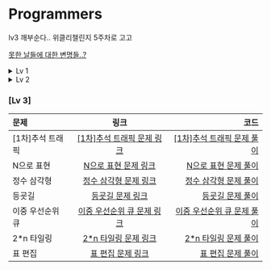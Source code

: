 # Programmers







lv3 깨부순다..
위클리챌린지 5주차로 고고
</p>

[못한 날들에 대한 변명들..?](https://github.com/Eunno-An/Programmers/blob/main/%EB%AA%BB%ED%95%9C%20%EB%82%A0%EB%93%A4...!)

<details>
<summary>Lv 1</summary>
<div markdown="1">

### [Lv 1]
|문제|링크|코드| 
|:---|:---:|---:| 
|체육복|[체육복 문제 링크](https://programmers.co.kr/learn/courses/30/lessons/42862)|[체육복 문제 풀이](https://github.com/Eunno-An/Programmers/blob/main/Lv1/%EC%B2%B4%EC%9C%A1%EB%B3%B5.cpp)| 
|완주하지 못한 선수|[완주하지 못한 선수 문제 링크](https://programmers.co.kr/learn/courses/30/lessons/42576)|[완주하지 못한 선수 문제 풀이](https://github.com/Eunno-An/Programmers/blob/main/Lv1/%EC%99%84%EC%A3%BC%ED%95%98%EC%A7%80%20%EB%AA%BB%ED%95%9C%20%EC%84%A0%EC%88%98.cpp)|
|크레인 인형뽑기 게임|[크레인 인형뽑기 게임 문제 링크](https://programmers.co.kr/learn/courses/30/lessons/64061)|[크레인 인형뽑기 게임 문제 풀이](https://github.com/Eunno-An/Programmers/blob/main/Lv1/%ED%81%AC%EB%A0%88%EC%9D%B8%20%EC%9D%B8%ED%98%95%EB%BD%91%EA%B8%B0%20%EA%B2%8C%EC%9E%84.cpp)| 
|내적|[내적 문제 링크](https://programmers.co.kr/learn/courses/30/lessons/70128?language=cpp)|[체육복 문제 풀이](https://github.com/Eunno-An/Programmers/blob/main/Lv1/%EB%82%B4%EC%A0%81.cpp)| 
|모의고사|[모의고사 문제 링크](https://programmers.co.kr/learn/courses/30/lessons/42840)|[모의고사 문제 풀이](https://github.com/Eunno-An/Programmers/blob/main/Lv1/%EB%AA%A8%EC%9D%98%EA%B3%A0%EC%82%AC.cpp)| 
|폰켓몬|[폰켓몬 문제 링크](https://programmers.co.kr/learn/courses/30/lessons/1845)|[폰켓몬 문제 풀이](https://github.com/Eunno-An/Programmers/blob/main/Lv1/%ED%8F%B0%EC%BC%93%EB%AA%AC.cpp)| 
|소수 만들기|[소수 만들기 문제 링크](https://programmers.co.kr/learn/courses/30/lessons/12977)|[소수 만들기 문제 풀이](https://github.com/Eunno-An/Programmers/blob/main/Lv1/%EC%86%8C%EC%88%98%20%EB%A7%8C%EB%93%A4%EA%B8%B0.cpp)| 
|로또의 최고 순위와 최저 순위|[로또의 최고 순위와 최저 순위 문제 링크](https://programmers.co.kr/learn/courses/30/lessons/77484)|[로또의 최고 순위와 최저 순위 문제 풀이](https://github.com/Eunno-An/Programmers/blob/main/Lv1/%EB%A1%9C%EB%98%90%EC%9D%98%20%EC%B5%9C%EA%B3%A0%20%EC%88%9C%EC%9C%84%EC%99%80%20%EC%B5%9C%EC%A0%80%20%EC%88%9C%EC%9C%84.cpp)| 
|음양 더하기|[음양 더하기 문제 링크](https://programmers.co.kr/learn/courses/30/lessons/76501)|[음양 더하기 문제 풀이](https://github.com/Eunno-An/Programmers/blob/main/Lv1/%EC%9D%8C%EC%96%91%20%EB%8D%94%ED%95%98%EA%B8%B0.cpp)| 
|신규 아이디 추천|[신규 아이디 추천 문제 링크](https://programmers.co.kr/learn/courses/30/lessons/72410)|[신규 아이디 추천 문제 풀이](https://github.com/Eunno-An/Programmers/blob/main/Lv1/%EC%8B%A0%EA%B7%9C%20%EC%95%84%EC%9D%B4%EB%94%94%20%EC%B6%94%EC%B2%9C.cpp)| 
|K번째 수|[K번째 수 문제 링크](https://programmers.co.kr/learn/courses/30/lessons/42748)|[K번째 수 문제 풀이](https://github.com/Eunno-An/Programmers/blob/main/Lv1/K%EB%B2%88%EC%A7%B8%20%EC%88%98.cpp)| 
|키패드 누르기|[키패드 누르기 문제 링크](https://programmers.co.kr/learn/courses/30/lessons/67256)|[키패드 누르기 문제 풀이](https://github.com/Eunno-An/Programmers/blob/main/Lv1/%ED%82%A4%ED%8C%A8%EB%93%9C%20%EB%88%84%EB%A5%B4%EA%B8%B0.cpp)|
|예산|[예산 문제 링크](https://programmers.co.kr/learn/courses/30/lessons/12982)|[키패드 누르기 문제 풀이](https://github.com/Eunno-An/Programmers/blob/main/Lv1/%EC%98%88%EC%82%B0.cpp)|
|약수의 개수와 덧셈|[약수의 개수와 덧셈 문제 링크](https://programmers.co.kr/learn/courses/30/lessons/77884?language=cpp)|[약수의 개수와 덧셈 문제 풀이](https://github.com/Eunno-An/Programmers/blob/main/Lv1/%EC%95%BD%EC%88%98%EC%9D%98%20%EA%B0%9C%EC%88%98%EC%99%80%20%EB%8D%A7%EC%85%88.cpp)|
|3진법 뒤집기|[3진법 뒤집기 문제 링크](https://programmers.co.kr/learn/courses/30/lessons/68935)|[3진법 뒤집기 문제 풀이](https://github.com/Eunno-An/Programmers/blob/main/Lv1/3%EC%A7%84%EB%B2%95%20%EB%92%A4%EC%A7%91%EA%B8%B0.cpp)|
|실패율|[실패율 문제 링크](https://programmers.co.kr/learn/courses/30/lessons/42889)|[실패율 문제 풀이](https://github.com/Eunno-An/Programmers/blob/main/Lv1/%EC%8B%A4%ED%8C%A8%EC%9C%A8.cpp)|
|두 개 뽑아서 더하기|[두 개 뽑아서 더하기 문제 링크](https://programmers.co.kr/learn/courses/30/lessons/68644?language=cpp)|[두 개 뽑아서 더하기 문제 풀이](https://github.com/Eunno-An/Programmers/blob/main/Lv1/%EB%91%90%20%EA%B0%9C%20%EB%BD%91%EC%95%84%EC%84%9C%20%EB%8D%94%ED%95%98%EA%B8%B0.cpp)|
|가운데 글자 가져오기|[가운데 글자 가져오기 문제 링크](https://programmers.co.kr/learn/courses/30/lessons/12903)|[가운데 글자 가져오기 문제 풀이](https://github.com/Eunno-An/Programmers/blob/main/Lv1/%EA%B0%80%EC%9A%B4%EB%8D%B0%20%EA%B8%80%EC%9E%90%20%EA%B0%80%EC%A0%B8%EC%98%A4%EA%B8%B0.cpp)|
|다트 게임|[다트 게임 문제 링크](https://programmers.co.kr/learn/courses/30/lessons/17682)|[다트 게임 문제 풀이](https://github.com/Eunno-An/Programmers/blob/main/Lv1/%EB%8B%A4%ED%8A%B8%20%EA%B2%8C%EC%9E%84.cpp)|
|같은 숫자는 싫어|[같은 숫자는 싫어 문제 링크](https://programmers.co.kr/learn/courses/30/lessons/12906)|[같은 숫자는 싫어 문제 풀이](https://github.com/Eunno-An/Programmers/blob/main/Lv1/%EA%B0%99%EC%9D%80%20%EC%88%AB%EC%9E%90%EB%8A%94%20%EC%8B%AB%EC%96%B4.cpp)|
|나누어 떨어지는 숫자 배열|[나누어 떨어지는 숫자 배열 문제 링크](https://programmers.co.kr/learn/courses/30/lessons/12910)|[나누어 떨어지는 숫자 배열 문제 풀이](https://github.com/Eunno-An/Programmers/blob/main/Lv1/%EB%82%98%EB%88%84%EC%96%B4%20%EB%96%A8%EC%96%B4%EC%A7%80%EB%8A%94%20%EC%88%AB%EC%9E%90%20%EB%B0%B0%EC%97%B4.cpp)|
|두 정수 사이의 합|[두 정수 사이의 합 문제 링크](https://programmers.co.kr/learn/courses/30/lessons/12912)|[두 정수 사이의 합 문제 풀이](https://github.com/Eunno-An/Programmers/blob/main/Lv1/%EB%91%90%20%EC%A0%95%EC%88%98%20%EC%82%AC%EC%9D%B4%EC%9D%98%20%ED%95%A9.cpp)|
|문자열 내 마음대로 정렬하기|[문자열 내 마음대로 정렬하기 문제 링크](https://programmers.co.kr/learn/courses/30/lessons/12915)|[문자열 내 마음대로 정렬하기 문제 풀이](https://github.com/Eunno-An/Programmers/blob/main/Lv1/%EB%AC%B8%EC%9E%90%EC%97%B4%20%EB%82%B4%20%EB%A7%88%EC%9D%8C%EB%8C%80%EB%A1%9C%20%EC%A0%95%EB%A0%AC%ED%95%98%EA%B8%B0.cpp)|
|문자열 내 y와 p의 개수|[문자열 내 y와 p의 개수 문제 링크](https://programmers.co.kr/learn/courses/30/lessons/12916)|[문자열 내 y와 p의 개수 문제 풀이](https://github.com/Eunno-An/Programmers/blob/main/Lv1/%EB%AC%B8%EC%9E%90%EC%97%B4%20%EB%82%B4%20p%EC%99%80%20y%EC%9D%98%20%EA%B0%9C%EC%88%98.cpp)|
|문자열 내림차순으로 정렬하기|[문자열 내림차순으로 정렬하기 문제 링크](https://programmers.co.kr/learn/courses/30/lessons/12917)|[문자열 내림차순으로 정렬하기 문제 풀이](https://github.com/Eunno-An/Programmers/blob/main/Lv1/%EB%AC%B8%EC%9E%90%EC%97%B4%20%EB%82%B4%EB%A6%BC%EC%B0%A8%EC%88%9C%EC%9C%BC%EB%A1%9C%20%EB%B0%B0%EC%B9%98%ED%95%98%EA%B8%B0.cpp)|
|문자열 다루기 기본|[문자열 다루기 기본 문제 링크](https://programmers.co.kr/learn/courses/30/lessons/12918?language=cpp)|[문자열 다루기 기본 문제 풀이](https://github.com/Eunno-An/Programmers/blob/main/Lv1/%EB%AC%B8%EC%9E%90%EC%97%B4%20%EB%8B%A4%EB%A3%A8%EA%B8%B0%20%EA%B8%B0%EB%B3%B8.cpp)|
|서울에서 김서방 찾기|[서울에서 김서방 찾기 문제 링크](https://programmers.co.kr/learn/courses/30/lessons/12919)|[서울에서 김서방 찾기 문제 풀이](https://github.com/Eunno-An/Programmers/blob/main/Lv1/%EC%84%9C%EC%9A%B8%EC%97%90%EC%84%9C%20%EA%B9%80%EC%84%9C%EB%B0%A9%20%EC%B0%BE%EA%B8%B0.cpp)|
|소수 찾기|[소수 찾기 문제 링크](https://programmers.co.kr/learn/courses/30/lessons/12921)|[소수 찾기 문제 풀이](https://github.com/Eunno-An/Programmers/blob/main/Lv1/%EC%86%8C%EC%88%98%20%EC%B0%BE%EA%B8%B0.cpp)|
|시저 암호|[시저 암호 문제 링크](https://programmers.co.kr/learn/courses/30/lessons/12926)|[시저 암호 문제 풀이](https://github.com/Eunno-An/Programmers/tree/main/Lv1)|
|이상한 문자 만들기|[이상한 문자 만들기 문제 링크](https://programmers.co.kr/learn/courses/30/lessons/12930)|[이상한 문자 만들기 문제 풀이](https://github.com/Eunno-An/Programmers/blob/main/Lv1/%EC%9D%B4%EC%83%81%ED%95%9C%20%EB%AC%B8%EC%9E%90%20%EB%A7%8C%EB%93%A4%EA%B8%B0.cpp)|
|제일 작은 수 제거하기|[제일 작은 수 제거하기 문제 링크](https://programmers.co.kr/learn/courses/30/lessons/12935)|[제일 작은 수 제거하기 문제 풀이](https://github.com/Eunno-An/Programmers/blob/main/Lv1/%EC%A0%9C%EC%9D%BC%20%EC%9E%91%EC%9D%80%20%EC%88%98%20%EC%A0%9C%EA%B1%B0%ED%95%98%EA%B8%B0.cpp)|
|짝수와 홀수|[짝수와 홀수 문제 링크](https://programmers.co.kr/learn/courses/30/lessons/12937)|[짝수와 홀수 문제 풀이](https://github.com/Eunno-An/Programmers/blob/main/Lv1/%EC%A7%9D%EC%88%98%EC%99%80%20%ED%99%80%EC%88%98.cpp)|
|최대 공약수와 최소 공배수|[최대 공약수와 최소 공배수 문제 링크](https://programmers.co.kr/learn/courses/30/lessons/12940)|[최대 공약수와 최소 공배수 문제 풀이](https://programmers.co.kr/learn/courses/30/lessons/12940)|
</div>
</details>

<details>
<summary>Lv 2</summary>
<div markdown="1">

### [Lv 2]
|문제|링크|코드| 
|:---|:---:|---:| 
|캐시|[캐시 문제 링크](https://programmers.co.kr/learn/courses/30/lessons/17680)|[캐시 문제 풀이](https://github.com/Eunno-An/Programmers/blob/main/Lv2/%5B1%EC%B0%A8%5D%20%EC%BA%90%EC%8B%9C.cpp)| 
|짝지어 제거하기|[짝지어 제거하기 문제 링크](https://programmers.co.kr/learn/courses/30/lessons/12973)|[짝지어 제거하기 문제 풀이](https://github.com/Eunno-An/Programmers/blob/main/Lv2/%EC%A7%9D%EC%A7%80%EC%96%B4%20%EC%A0%9C%EA%B1%B0%ED%95%98%EA%B8%B0.cpp)| 
|단체 사진 찍기|[단체 사진 찍기 문제 링크](https://programmers.co.kr/learn/courses/30/lessons/1835)|[단체 사진 찍기 문제 풀이](https://github.com/Eunno-An/Programmers/blob/main/Lv2/%EB%8B%A8%EC%B2%B4%20%EC%82%AC%EC%A7%84%20%EC%B0%8D%EA%B8%B0.cpp)| 
|뉴스 클러스터링|[뉴스 클러스터링 문제 링크](https://programmers.co.kr/learn/courses/30/lessons/17677)|[뉴스 클러스터링 문제 풀이](https://github.com/Eunno-An/Programmers/blob/main/Lv2/%5B1%EC%B0%A8%5D%EB%89%B4%EC%8A%A4%20%ED%81%B4%EB%9F%AC%EC%8A%A4%ED%84%B0%EB%A7%81.cpp)| 
|더 맵게|[더 맵게 문제 링크](https://programmers.co.kr/learn/courses/30/lessons/42626)|[더 맵게 문제 풀이](https://github.com/Eunno-An/Programmers/blob/main/Lv2/%EB%8D%94%20%EB%A7%B5%EA%B2%8C.cpp)| 
|오픈채팅방|[오픈채팅방 문제 링크](https://programmers.co.kr/learn/courses/30/lessons/42888)|[오픈채팅방 문제 풀이](https://github.com/Eunno-An/Programmers/blob/main/Lv2/%EC%98%A4%ED%94%88%EC%B1%84%ED%8C%85%EB%B0%A9.cpp)|
|타겟 넘버|[타겟 넘버 문제 링크](https://programmers.co.kr/learn/courses/30/lessons/43165)|[타겟 넘버 문제 풀이](https://github.com/Eunno-An/Programmers/blob/main/Lv2/%ED%83%80%EA%B2%9F%20%EB%84%98%EB%B2%84.cpp)|
|멀쩡한 사각형|[멀쩡한 사각형 문제 링크](https://programmers.co.kr/learn/courses/30/lessons/62048)|[타겟 넘버 문제 풀이](https://github.com/Eunno-An/Programmers/blob/main/Lv2/%ED%83%80%EA%B2%9F%20%EB%84%98%EB%B2%84.cpp)|
|문자열 압축|[문자열 압축 문제 링크](https://programmers.co.kr/learn/courses/30/lessons/60057)|[문자열 압축 문제 풀이](https://github.com/Eunno-An/Programmers/blob/main/Lv2/%EB%AC%B8%EC%9E%90%EC%97%B4%20%EC%95%95%EC%B6%95.cpp)|
|카카오 프렌즈 컬러링북|[카카오 프렌즈 컬러링북 문제 링크](https://programmers.co.kr/learn/courses/30/lessons/1829)|[카카오 프렌즈 컬러링북 문제 풀이](https://github.com/Eunno-An/Programmers/blob/main/Lv2/%EC%B9%B4%EC%B9%B4%EC%98%A4%ED%94%84%EB%A0%8C%EC%A6%88%20%EC%BB%AC%EB%9F%AC%EB%A7%81%EB%B6%81.cpp)|
|기능 개발|[기능 개발 문제 링크](https://programmers.co.kr/learn/courses/30/lessons/42586)|[기능 개발 문제 풀이](https://github.com/Eunno-An/Programmers/blob/main/Lv2/%EA%B8%B0%EB%8A%A5%20%EA%B0%9C%EB%B0%9C.cpp)|
|게임 맵 최단거리|[게임 맵 최단거리 문제 링크](https://programmers.co.kr/learn/courses/30/lessons/1844)|[게임 맵 최단거리 문제 풀이](https://github.com/Eunno-An/Programmers/blob/main/Lv2/%EA%B2%8C%EC%9E%84%20%EB%A7%B5%20%EC%B5%9C%EB%8B%A8%EA%B1%B0%EB%A6%AC.cpp)|
|수식 최대화|[수식 최대화 문제 링크](https://programmers.co.kr/learn/courses/30/lessons/67257#)|[수식 최대화 문제 풀이](https://github.com/Eunno-An/Programmers/blob/main/Lv2/%E2%98%85%EC%88%98%EC%8B%9D%20%EC%B5%9C%EB%8C%80%ED%99%94.cpp)|
|메뉴 리뉴얼|[메뉴 리뉴얼 문제 링크](https://programmers.co.kr/learn/courses/30/lessons/72411)|[메뉴 리뉴얼 문제 풀이](https://github.com/Eunno-An/Programmers/blob/main/Lv2/%E2%98%85%EB%A9%94%EB%89%B4%20%EB%A6%AC%EB%89%B4%EC%96%BC.cpp)|
|프린터|[프린터 문제 링크](https://programmers.co.kr/learn/courses/30/lessons/42587)|[프린터 문제 풀이](https://github.com/Eunno-An/Programmers/blob/main/Lv2/%ED%94%84%EB%A6%B0%ED%84%B0.cpp)|
|거리두기 확인하기|[거리두기 확인하기 문제 링크](https://programmers.co.kr/learn/courses/30/lessons/81302?language=cpp)|[거리두기 확인하기 문제 풀이](https://github.com/Eunno-An/Programmers/blob/main/Lv2/%EA%B1%B0%EB%A6%AC%EB%91%90%EA%B8%B0%20%ED%99%95%EC%9D%B8%ED%95%98%EA%B8%B0.cpp)|
|괄호 변환|[괄호 변환 문제 링크](https://programmers.co.kr/learn/courses/30/lessons/60058p)|[괄호 변환 문제 풀이](https://github.com/Eunno-An/Programmers/tree/main/Lv2)|
|괄호 회전하기|[괄호 회전하기 문제 링크](https://programmers.co.kr/learn/courses/30/lessons/76502?language=cpp)|[괄호 회전하기 문제 풀이](https://github.com/Eunno-An/Programmers/blob/main/Lv2/%EA%B4%84%ED%98%B8%20%ED%9A%8C%EC%A0%84%ED%95%98%EA%B8%B0.cpp)|
|배달|[배달 문제 링크](https://programmers.co.kr/learn/courses/30/lessons/12978 )|[배달 문제 풀이](https://github.com/Eunno-An/Programmers/blob/main/Lv2/%EB%B0%B0%EB%8B%AC.cpp)|
|큰 수 만들기|[큰 수 만들기 문제 링크](https://programmers.co.kr/learn/courses/30/lessons/42883)|[큰 수 만들기 문제 풀이](https://github.com/Eunno-An/Programmers/blob/main/Lv2/%E2%98%85%ED%81%B0%20%EC%88%98%20%EB%A7%8C%EB%93%A4%EA%B8%B0.cpp)|
|H-index|[H-index 문제 링크](https://programmers.co.kr/learn/courses/30/lessons/42747#)|[H-index 문제 풀이](https://github.com/Eunno-An/Programmers/blob/main/Lv2/H-index.cpp)|
|순위 검색|[순위 검색 문제 링크](https://programmers.co.kr/learn/courses/30/lessons/72412#qna)|[순위 검색 문제 풀이](https://github.com/Eunno-An/Programmers/blob/main/Lv2/%E2%98%85%E2%98%85%EC%88%9C%EC%9C%84%20%EA%B2%80%EC%83%89.cpp)|
|가장 큰 수|[가장 큰 수 문제 링크](https://programmers.co.kr/learn/courses/30/lessons/42746?language=cpp#)|[가장 큰 수 문제 풀이](https://github.com/Eunno-An/Programmers/blob/main/Lv2/%E2%98%85%EA%B0%80%EC%9E%A5%20%ED%81%B0%20%EC%88%98.cpp)|
|영어 끝말잇기|[영어 끝말잇기 문제 링크](https://programmers.co.kr/learn/courses/30/lessons/12981)|[영어 끝말잇기 문제 풀이](https://github.com/Eunno-An/Programmers/tree/main/Lv2)|
|구명보트|[구명보트 문제 링크](https://programmers.co.kr/learn/courses/30/lessons/42885#)|[구명보트 문제 풀이](https://github.com/Eunno-An/Programmers/blob/main/Lv2/%EA%B5%AC%EB%AA%85%EB%B3%B4%ED%8A%B8.cpp)|
|2개 이하로 다른 비트|[2개 이하로 다른 비트 문제 링크](https://programmers.co.kr/learn/courses/30/lessons/77885)|[2개 이하로 다른 비트 문제 풀이](https://github.com/Eunno-An/Programmers/blob/main/Lv2/%E2%98%85%E2%98%852%EA%B0%9C%20%EC%9D%B4%ED%95%98%EB%A1%9C%20%EB%8B%A4%EB%A5%B8%20%EB%B9%84%ED%8A%B8.cpp)|
|프렌즈 4블록|[프렌즈 4블록 문제 링크](https://programmers.co.kr/learn/courses/30/lessons/17679)|[프렌즈 4블록 문제 풀이](https://github.com/Eunno-An/Programmers/blob/main/Lv2/%5B1%EC%B0%A8%5D%ED%94%84%EB%A0%8C%EC%A6%88%204%EB%B8%94%EB%A1%9D.cpp)|
|주식 가격|[주식 가격 문제 링크](https://programmers.co.kr/learn/courses/30/lessons/42584)|[주식 가격 문제 풀이](https://github.com/Eunno-An/Programmers/blob/main/Lv2/%EC%A3%BC%EC%8B%9D%EA%B0%80%EA%B2%A9.cpp)|
|점프와 순간 이동|[점프와 순간 이동 문제 링크](https://programmers.co.kr/learn/courses/30/lessons/12980)|[점프와 순간 이동 문제 풀이](https://github.com/Eunno-An/Programmers/blob/main/Lv2/%EC%A0%90%ED%94%84%EC%99%80%20%EC%88%9C%EA%B0%84%20%EC%9D%B4%EB%8F%99.cpp)|
|이진 변환 반복하기|[이진 변환 반복하기 문제 링크](https://programmers.co.kr/learn/courses/30/lessons/70129)|[이진 변환 반복하기 문제 풀이](https://github.com/Eunno-An/Programmers/blob/main/Lv2/%EC%9D%B4%EC%A7%84%20%EB%B3%80%ED%99%98%20%EB%B0%98%EB%B3%B5%ED%95%98%EA%B8%B0.cpp)|
|스킬 트리|[스킬 트리 문제 링크](https://programmers.co.kr/learn/courses/30/lessons/49993?language=cpp)|[스킬 트리 문제 풀이](https://github.com/Eunno-An/Programmers/blob/main/Lv2/%EC%8A%A4%ED%82%AC%20%ED%8A%B8%EB%A6%AC.cpp)|
|쿼드 압축 후 개수 세기|[쿼드 압축 후 개수 세기 문제 링크](https://programmers.co.kr/learn/courses/30/lessons/68936)|[쿼드 압축 후 개수 세기 문제 풀이](https://github.com/Eunno-An/Programmers/blob/main/Lv2/%EC%BF%BC%EB%93%9C%EC%95%95%EC%B6%95%20%ED%9B%84%20%EA%B0%9C%EC%88%98%20%EC%84%B8%EA%B8%B0.cpp)|
|방문 길이|[방문 길이 문제 링크](https://programmers.co.kr/learn/courses/30/lessons/49994)|[방문 길이 문제 풀이](https://github.com/Eunno-An/Programmers/blob/main/Lv2/%E2%98%85%EB%B0%A9%EB%AC%B8%20%EA%B8%B8%EC%9D%B4.cpp)|
|가장 큰 정사각형|[가장 큰 정사각형 문제 링크](https://programmers.co.kr/learn/courses/30/lessons/12905)|[가장 큰 정사각형 문제 풀이](https://github.com/Eunno-An/Programmers/blob/main/Lv2/%E2%98%85%EA%B0%80%EC%9E%A5%20%ED%81%B0%20%EC%A0%95%EC%82%AC%EA%B0%81%ED%98%95.cpp)|
|[3차]파일명 정렬|[[3차]파일명 정렬 문제 링크](https://programmers.co.kr/learn/courses/30/lessons/17686#)|[[3차]파일명 정렬 문제 풀이](https://github.com/Eunno-An/Programmers/blob/main/Lv2/%E2%98%85%5B3%EC%B0%A8%5D%ED%8C%8C%EC%9D%BC%EB%AA%85%20%EC%A0%95%EB%A0%AC.cpp)|
|[3차]n진수 게임|[[3차]n진수 게임 문제 링크](https://programmers.co.kr/learn/courses/30/lessons/17687)|[[3차]n진수 게임 문제 풀이](https://github.com/Eunno-An/Programmers/blob/main/Lv2/%5B3%EC%B0%A8%5D%20n%EC%A7%84%EC%88%98%20%EA%B2%8C%EC%9E%84.cpp)|
|다음 큰 숫자|[다음 큰 숫자 문제 링크](https://programmers.co.kr/learn/courses/30/lessons/12911)|[다음 큰 숫자 문제 풀이](https://github.com/Eunno-An/Programmers/blob/main/Lv2/%EB%8B%A4%EC%9D%8C%20%ED%81%B0%20%EC%88%AB%EC%9E%90.cpp)|
|땅따먹기|[땅따먹기 문제 링크](https://programmers.co.kr/learn/courses/30/lessons/12913)|[땅따먹기 문제 풀이](https://github.com/Eunno-An/Programmers/blob/main/Lv2/%EB%95%85%EB%94%B0%EB%A8%B9%EA%B8%B0.cpp)|
|JadenCase|[JadenCase 문제 링크](https://programmers.co.kr/learn/courses/30/lessons/12951#)|[JadenCase 문제 풀이](https://github.com/Eunno-An/Programmers/blob/main/Lv2/JadenCase.cpp)|
|소수 찾기|[소수 찾기 문제 링크](https://programmers.co.kr/learn/courses/30/lessons/42839#)|[소수 찾기 문제 풀이](https://github.com/Eunno-An/Programmers/blob/main/Lv2/%EC%86%8C%EC%88%98%20%EC%B0%BE%EA%B8%B0.cpp)|
|조이 스틱|[조이 스틱 문제 링크](https://programmers.co.kr/learn/courses/30/lessons/42860#)|[조이 스틱 문제 풀이](https://github.com/Eunno-An/Programmers/blob/main/Lv2/%E2%98%85%EC%A1%B0%EC%9D%B4%EC%8A%A4%ED%8B%B1.cpp)|
|후보키|[후보키 문제 링크](https://programmers.co.kr/learn/courses/30/lessons/42890)|[후보키 문제 풀이](https://github.com/Eunno-An/Programmers/blob/main/Lv2/%E2%98%85%ED%9B%84%EB%B3%B4%ED%82%A4.cpp)|
|다리를 지나는 트럭|[다리를 지나는 트럭 문제 링크](https://programmers.co.kr/learn/courses/30/lessons/42583)|[다리를 지나는 트럭 문제 풀이](https://github.com/Eunno-An/Programmers/tree/main/Lv2)|
|숫자의 표현|[숫자의 표현 문제 링크](https://programmers.co.kr/learn/courses/30/lessons/12924)|[숫자의 표현 문제 풀이](https://github.com/Eunno-An/Programmers/blob/main/Lv2/%EC%88%AB%EC%9E%90%EC%9D%98%20%ED%91%9C%ED%98%84.cpp)|
|예상 대진표|[예상 대진표 문제 링크](https://programmers.co.kr/learn/courses/30/lessons/12985#)|[예상 대진표 문제 풀이](https://github.com/Eunno-An/Programmers/tree/main/Lv2)|


</div>
</details>


### [Lv 3]
|문제|링크|코드| 
|:---|:---:|---:| 
|[1차]추석 트래픽|[[1차]추석 트래픽 문제 링크](https://programmers.co.kr/learn/courses/30/lessons/17676)|[[1차]추석 트래픽 문제 풀이](https://github.com/Eunno-An/Programmers/blob/main/Lv3/%5B1%EC%B0%A8%5D%20%EC%B6%94%EC%84%9D%20%ED%8A%B8%EB%9E%98%ED%94%BD.cpp)|
|N으로 표현|[N으로 표현 문제 링크](https://programmers.co.kr/learn/courses/30/lessons/42895)|[N으로 표현 문제 풀이](https://github.com/Eunno-An/Programmers/blob/main/Lv3/%E2%98%85%E2%98%85N%EC%9C%BC%EB%A1%9C%20%ED%91%9C%ED%98%84.cpp)|
|정수 삼각형|[정수 삼각형 문제 링크](https://programmers.co.kr/learn/courses/30/lessons/43105)|[정수 삼각형 문제 풀이](https://github.com/Eunno-An/Programmers/blob/main/Lv3/%E2%98%85%EC%A0%95%EC%88%98%20%EC%82%BC%EA%B0%81%ED%98%95.cpp)|
|등굣길|[등굣길 문제 링크](https://programmers.co.kr/learn/courses/30/lessons/42898)|[등굣길 문제 풀이](https://github.com/Eunno-An/Programmers/blob/main/Lv3/%E2%98%85%EB%93%B1%EA%B5%A3%EA%B8%B8.cpp)|
|이중 우선순위 큐|[이중 우선순위 큐 문제 링크](https://programmers.co.kr/learn/courses/30/lessons/42628#)|[이중 우선순위 큐 문제 풀이](https://github.com/Eunno-An/Programmers/blob/main/Lv3/%E2%98%85%EC%9D%B4%EC%A4%91%20%EC%9A%B0%EC%84%A0%EC%88%9C%EC%9C%84%20%ED%81%90.cpp)|
|2*n 타일링|[2*n 타일링 문제 링크](https://programmers.co.kr/learn/courses/30/lessons/12900)|[2*n 타일링 문제 풀이](https://github.com/Eunno-An/Programmers/blob/main/Lv3/%E2%98%852*n%20%ED%83%80%EC%9D%BC%EB%A7%81.cpp)|
|표 편집|[표 편집 문제 링크](https://programmers.co.kr/learn/courses/30/lessons/81303)|[표 편집 문제 풀이](https://github.com/Eunno-An/Programmers/blob/main/Lv3/%E2%98%85%E2%98%85%E2%98%85%ED%91%9C%20%ED%8E%B8%EC%A7%91.cpp)|
